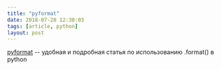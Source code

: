 ```yaml
---
title: "pyformat"
date: 2018-07-28 12:30:03
tags: [article, python]
layout: post
---
```


[pyformat](https://pyformat.info/) -- удобная и подробная статья по использованию .format() в python
